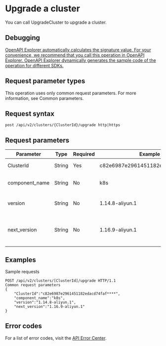 # Upgrade a cluster

You can call UpgradeCluster to upgrade a cluster.

## Debugging

[OpenAPI Explorer automatically calculates the signature value. For your convenience, we recommend that you call this operation in OpenAPI Explorer. OpenAPI Explorer dynamically generates the sample code of the operation for different SDKs.](https://api.aliyun.com/#product=CS&api=UpgradeCluster&type=ROA&version=2015-12-15)

## Request parameter types

This operation uses only common request parameters. For more information, see Common parameters.

## Request syntax

```
post /api/v2/clusters/{ClusterId}/upgrade http|https
```

## Request parameters

|Parameter|Type|Required|Example|Description|
|---------|----|--------|-------|-----------|
|ClusterId|String|Yes|c82e6987e2961451182edacd74faf\*\*\*\*|The ID of the cluster. |
|component\_name|String|No|k8s|The name of the component. |
|version|String|No|1.14.8-aliyun.1|The current version of the cluster. |
|next\_version|String|No|1.16.9-aliyun.1|The cluster version to which you want to upgrade. |

## Examples

Sample requests

```
POST /api/v2/clusters/[ClusterId]/upgrade HTTP/1.1
Common request parameters
{
    "ClusterId":"c82e6987e2961451182edacd74faf****",
    "component_name":"k8s",
    "version":"1.14.8-aliyun.1",
    "next_version":"1.16.9-aliyun.1"
}
```

## Error codes

For a list of error codes, visit the [API Error Center](https://error-center.alibabacloud.com/status/product/CS).


